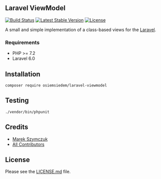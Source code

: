 ## Laravel ViewModel

[![Build Status](https://travis-ci.org/osiemsiedem/laravel-viewmodel.svg)](https://travis-ci.org/osiemsiedem/viewmodel) [![Latest Stable Version](https://img.shields.io/packagist/v/osiemsiedem/laravel-viewmodel.svg)](https://packagist.org/packages/osiemsiedem/laravel-viewmodel) [![License](https://img.shields.io/packagist/l/osiemsiedem/laravel-viewmodel.svg)](https://packagist.org/packages/osiemsiedem/laravel-viewmodel)

A small and simple implementation of a class-based views for the [Laravel](http://laravel.com/).

### Requirements

- PHP >= 7.2
- Laravel 6.0

## Installation

```
composer require osiemsiedem/laravel-viewmodel
```

## Testing

```
./vendor/bin/phpunit
```

## Credits

- [Marek Szymczuk](https://github.com/bonzai)
- [All Contributors](../../contributors)

## License

Please see the [LICENSE.md](LICENSE.md) file.
